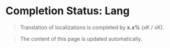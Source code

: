# Completion Status: Lang

> Translation of localizations is completed by **x.x%** (xK / xK).

> The content of this page is updated automatically.
